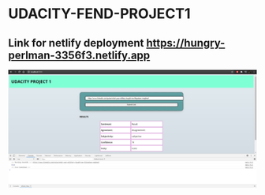 # UDACITY-FEND-PROJECT1
## Link for netlify deployment https://hungry-perlman-3356f3.netlify.app 
![alt text](https://raw.githubusercontent.com/FilopateerMaged/UDACITY-FEND-PROJECT1/master/Screenshot%202021-03-18%20000004.jpg)
